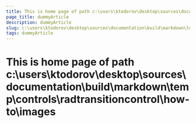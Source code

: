```yaml
---
title: This is home page of path c:\users\ktodorov\desktop\sources\documentation\build\markdown\temp\controls\radtransitioncontrol\how-to\images
page_title: dummyArticle
description: dummyArticle
slug: c:\users\ktodorov\desktop\sources\documentation\build\markdown\temp\controls\radtransitioncontrol\how-to\images
tags: dummyArticle
---
```

# This is home page of path c:\users\ktodorov\desktop\sources\documentation\build\markdown\temp\controls\radtransitioncontrol\how-to\images
